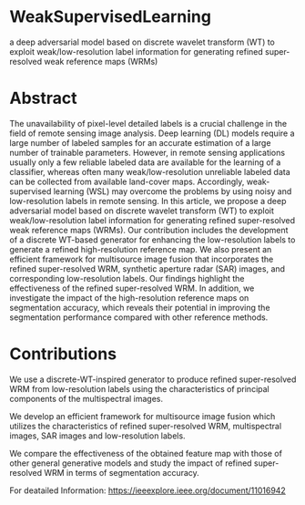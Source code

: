 # WeakSupervisedLearning
a deep adversarial model based on discrete wavelet transform (WT) to exploit weak/low-resolution label information for generating refined super-resolved weak reference maps (WRMs)

# Abstract
The unavailability of pixel-level detailed labels is a crucial challenge in the field of remote sensing image analysis. Deep learning (DL) models require a large number of labeled samples for an accurate estimation of a large number of trainable parameters. However, in remote sensing applications usually only a few reliable labeled data are available for the learning of a classifier, whereas often many weak/low-resolution unreliable labeled data can be collected from available land-cover maps. Accordingly, weak-supervised learning (WSL) may overcome the problems by using noisy and low-resolution labels in remote sensing. In this article, we propose a deep adversarial model based on discrete wavelet transform (WT) to exploit weak/low-resolution label information for generating refined super-resolved weak reference maps (WRMs). Our contribution includes the development of a discrete WT-based generator for enhancing the low-resolution labels to generate a refined high-resolution reference map. We also present an efficient framework for multisource image fusion that incorporates the refined super-resolved WRM, synthetic aperture radar (SAR) images, and corresponding low-resolution labels. Our findings highlight the effectiveness of the refined super-resolved WRM. In addition, we investigate the impact of the high-resolution reference maps on segmentation accuracy, which reveals their potential in improving the segmentation performance compared with other reference methods.

# Contributions
We use a discrete-WT-inspired generator to produce refined super-resolved WRM from low-resolution labels using the characteristics of principal components of the multispectral images.

We develop an efficient framework for multisource image fusion which utilizes the characteristics of refined super-resolved WRM, multispectral images, SAR images and low-resolution labels.

We compare the effectiveness of the obtained feature map with those of other general generative models and study the impact of refined super-resolved WRM in terms of segmentation accuracy.

For deatailed Information: https://ieeexplore.ieee.org/document/11016942
